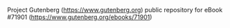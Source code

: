 Project Gutenberg (https://www.gutenberg.org) public repository
for eBook #71901 (https://www.gutenberg.org/ebooks/71901)
